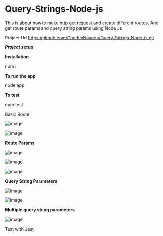 # Query-Strings-Node-js
This is about how to make http get request and create different routes. And get route params and query string params using Node Js,

Project Url
https://github.com/ChathraNavoda/Query-Strings-Node-js.git


***Project setup***

**Installation**

npm i  

**To run the app**

node app  

**To test** 

npm test




Basic Route


![image](https://user-images.githubusercontent.com/91416868/195623751-d26847fd-2f94-428d-99bd-3056f759f669.png)

 
![image](https://user-images.githubusercontent.com/91416868/195624143-550f52f1-deb6-416d-b35c-9d0676ce3b45.png)
 

**Route Params**

![image](https://user-images.githubusercontent.com/91416868/195624322-3a5790b7-0796-420c-b108-c767c415c606.png)


![image](https://user-images.githubusercontent.com/91416868/195624403-c58730e7-b7bc-4e88-8607-853680c586fb.png)


![image](https://user-images.githubusercontent.com/91416868/195624498-723cc026-ff25-4438-aa06-393ae2d7649c.png)


**Query String Parameters**


![image](https://user-images.githubusercontent.com/91416868/195624952-951a571a-4abe-4b6f-802d-c7493a456bed.png)


![image](https://user-images.githubusercontent.com/91416868/195625002-075b6b89-e1f0-4cfe-a58b-c0c3b241547b.png)



**Multiple query string parameters**


![image](https://user-images.githubusercontent.com/91416868/195625143-85f7e179-9915-4be9-a18b-4f4a06dbfd0d.png)



 

Test with Jest

